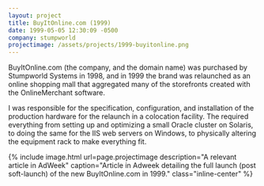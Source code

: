 ```yaml
---
layout: project
title: BuyItOnline.com (1999)
date: 1999-05-05 12:30:09 -0500
company: stumpworld
projectimage: /assets/projects/1999-buyitonline.png
---
```

BuyItOnline.com (the company, and the domain name) was purchased by Stumpworld Systems in 1998, and in 1999 the brand was relaunched as an online shopping mall that aggregated many of the storefronts created with the OnlineMerchant software.

I was responsible for the specification, configuration, and installation of the production hardware for the relaunch in a colocation facility. The required everything from setting up and optimizing a small Oracle cluster on Solaris, to doing the same for the IIS web servers on Windows, to physically altering the equipment rack to make everything fit.

{% include image.html url=page.projectimage description="A relevant article in AdWeek" caption="Article in Adweek detailing the full launch (post soft-launch) of the new BuyItOnline.com in 1999." class="inline-center" %}